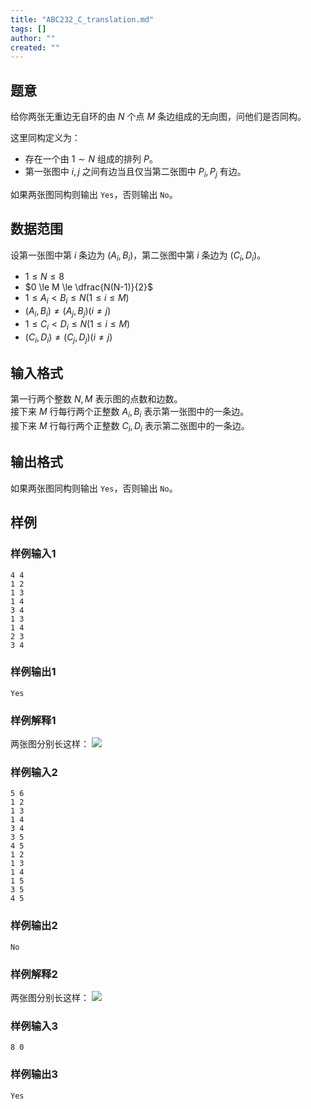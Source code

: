 ```yaml
---
title: "ABC232_C_translation.md"
tags: []
author: ""
created: ""
---
```


## 题意

给你两张无重边无自环的由 $N$ 个点 $M$ 条边组成的无向图，问他们是否同构。

这里同构定义为：  
- 存在一个由 $1 \sim N$ 组成的排列 $P$。
- 第一张图中 $i,j$ 之间有边当且仅当第二张图中 $P_i,P_j$ 有边。

如果两张图同构则输出 `Yes`，否则输出 `No`。

## 数据范围

设第一张图中第 $i$ 条边为 $(A_i,B_i)$，第二张图中第 $i$ 条边为 $(C_i,D_i)$。

- $1 \le N \le 8$
- $0 \le M \le \dfrac{N(N-1)}{2}$
- $1 \le A_i < B_i \le N (1 \le i \le M)$
- $(A_i,B_i) \not= (A_j,B_j) (i \not= j)$
- $1 \le C_i < D_i \le N (1 \le i \le M)$
- $(C_i,D_i) \not= (C_j,D_j) (i \not= j)$

## 输入格式

第一行两个整数 $N,M$ 表示图的点数和边数。  
接下来 $M$ 行每行两个正整数 $A_i,B_i$ 表示第一张图中的一条边。  
接下来 $M$ 行每行两个正整数 $C_i,D_i$ 表示第二张图中的一条边。

## 输出格式

如果两张图同构则输出 `Yes`，否则输出 `No`。

## 样例

### 样例输入1

```plain
4 4
1 2
1 3
1 4
3 4
1 3
1 4
2 3
3 4

```

### 样例输出1

```plain
Yes

```

### 样例解释1

两张图分别长这样：
![](https://img.atcoder.jp/ghi/abc232c_yes2.jpg)

### 样例输入2

```plain
5 6
1 2
1 3
1 4
3 4
3 5
4 5
1 2
1 3
1 4
1 5
3 5
4 5

```

### 样例输出2

```plain
No

```

### 样例解释2

两张图分别长这样：
![](https://img.atcoder.jp/ghi/abc232c_no.jpg)

### 样例输入3

```plain
8 0

```

### 样例输出3

```plain
Yes

```

